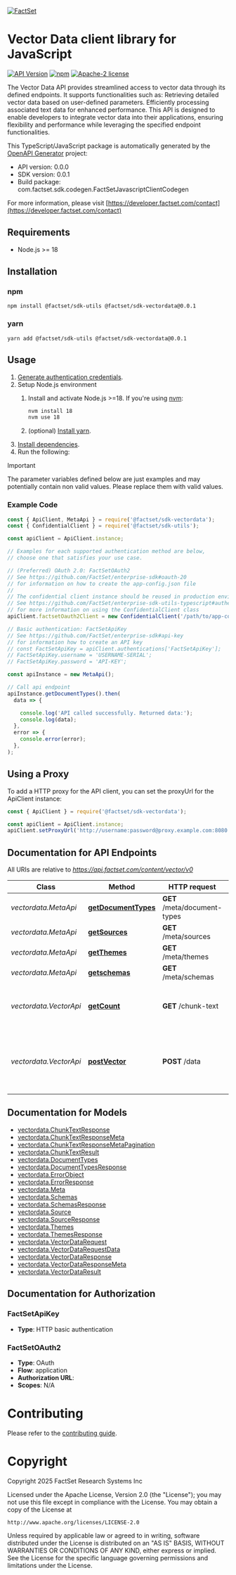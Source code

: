 [![FactSet](https://raw.githubusercontent.com/factset/enterprise-sdk/main/docs/images/factset-logo.svg)](https://www.factset.com)

# Vector Data client library for JavaScript

[![API Version](https://img.shields.io/badge/api-v0.0.0-blue)](https://developer.factset.com/api-catalog/vector-data-api)
[![npm](https://img.shields.io/badge/npm-v0.0.1-orange)](https://www.npmjs.com/package/@factset/sdk-vectordata/v/0.0.1)
[![Apache-2 license](https://img.shields.io/badge/license-Apache2-brightgreen.svg)](https://www.apache.org/licenses/LICENSE-2.0)

The Vector Data API provides streamlined access to vector data through its defined endpoints. It supports functionalities such as:
Retrieving detailed vector data based on user-defined parameters.
Efficiently processing associated text data for enhanced performance.
This API is designed to enable developers to integrate vector data into their applications, ensuring flexibility and performance while leveraging the specified endpoint functionalities.

This TypeScript/JavaScript package is automatically generated by the [OpenAPI Generator](https://openapi-generator.tech) project:

- API version: 0.0.0
- SDK version: 0.0.1
- Build package: com.factset.sdk.codegen.FactSetJavascriptClientCodegen

For more information, please visit [https://developer.factset.com/contact](https://developer.factset.com/contact)

## Requirements

* Node.js >= 18

## Installation

### npm

```shell
npm install @factset/sdk-utils @factset/sdk-vectordata@0.0.1
```

### yarn

```shell
yarn add @factset/sdk-utils @factset/sdk-vectordata@0.0.1
```

## Usage

1. [Generate authentication credentials](../../../../README.md#authentication).
2. Setup Node.js environment
   1. Install and activate Node.js >=18. If you're using [nvm](https://github.com/nvm-sh/nvm):

      ```sh
      nvm install 18
      nvm use 18
      ```

   2. (optional) [Install yarn](https://yarnpkg.com/getting-started/install).
3. [Install dependencies](#installation).
4. Run the following:

> [!IMPORTANT]
> The parameter variables defined below are just examples and may potentially contain non valid values. Please replace them with valid values.

### Example Code


```javascript
const { ApiClient, MetaApi } = require('@factset/sdk-vectordata');
const { ConfidentialClient } = require('@factset/sdk-utils');

const apiClient = ApiClient.instance;

// Examples for each supported authentication method are below,
// choose one that satisfies your use case.

// (Preferred) OAuth 2.0: FactSetOAuth2
// See https://github.com/FactSet/enterprise-sdk#oauth-20
// for information on how to create the app-config.json file
//
// The confidential client instance should be reused in production environments.
// See https://github.com/FactSet/enterprise-sdk-utils-typescript#authentication
// for more information on using the ConfidentialClient class
apiClient.factsetOauth2Client = new ConfidentialClient('/path/to/app-config.json');

// Basic authentication: FactSetApiKey
// See https://github.com/FactSet/enterprise-sdk#api-key
// for information how to create an API key
// const FactSetApiKey = apiClient.authentications['FactSetApiKey'];
// FactSetApiKey.username = 'USERNAME-SERIAL';
// FactSetApiKey.password = 'API-KEY';

const apiInstance = new MetaApi();

// Call api endpoint
apiInstance.getDocumentTypes().then(
  data => {

    console.log('API called successfully. Returned data:');
    console.log(data);
  },
  error => {
    console.error(error);
  },
);

```


## Using a Proxy

To add a HTTP proxy for the API client, you can set the proxyUrl for the ApiClient instance:

```javascript
const { ApiClient } = require('@factset/sdk-vectordata');

const apiClient = ApiClient.instance;
apiClient.setProxyUrl('http://username:password@proxy.example.com:8080');
```

## Documentation for API Endpoints

All URIs are relative to *https://api.factset.com/content/vector/v0*

Class | Method | HTTP request | Description
------------ | ------------- | ------------- | -------------
*vectordata.MetaApi* | [**getDocumentTypes**](docs/MetaApi.md#getDocumentTypes) | **GET** /meta/document-types | Returns the document types.
*vectordata.MetaApi* | [**getSources**](docs/MetaApi.md#getSources) | **GET** /meta/sources | Returns the sources.
*vectordata.MetaApi* | [**getThemes**](docs/MetaApi.md#getThemes) | **GET** /meta/themes | Returns the themes.
*vectordata.MetaApi* | [**getschemas**](docs/MetaApi.md#getschemas) | **GET** /meta/schemas | Returns the schemas.
*vectordata.VectorApi* | [**getCount**](docs/VectorApi.md#getCount) | **GET** /chunk-text | Returns chunked text for the given vectorId.
*vectordata.VectorApi* | [**postVector**](docs/VectorApi.md#postVector) | **POST** /data | Return vector information based on the input parameters below


## Documentation for Models

 - [vectordata.ChunkTextResponse](docs/ChunkTextResponse.md)
 - [vectordata.ChunkTextResponseMeta](docs/ChunkTextResponseMeta.md)
 - [vectordata.ChunkTextResponseMetaPagination](docs/ChunkTextResponseMetaPagination.md)
 - [vectordata.ChunkTextResult](docs/ChunkTextResult.md)
 - [vectordata.DocumentTypes](docs/DocumentTypes.md)
 - [vectordata.DocumentTypesResponse](docs/DocumentTypesResponse.md)
 - [vectordata.ErrorObject](docs/ErrorObject.md)
 - [vectordata.ErrorResponse](docs/ErrorResponse.md)
 - [vectordata.Meta](docs/Meta.md)
 - [vectordata.Schemas](docs/Schemas.md)
 - [vectordata.SchemasResponse](docs/SchemasResponse.md)
 - [vectordata.Source](docs/Source.md)
 - [vectordata.SourceResponse](docs/SourceResponse.md)
 - [vectordata.Themes](docs/Themes.md)
 - [vectordata.ThemesResponse](docs/ThemesResponse.md)
 - [vectordata.VectorDataRequest](docs/VectorDataRequest.md)
 - [vectordata.VectorDataRequestData](docs/VectorDataRequestData.md)
 - [vectordata.VectorDataResponse](docs/VectorDataResponse.md)
 - [vectordata.VectorDataResponseMeta](docs/VectorDataResponseMeta.md)
 - [vectordata.VectorDataResult](docs/VectorDataResult.md)


## Documentation for Authorization



### FactSetApiKey

- **Type**: HTTP basic authentication



### FactSetOAuth2


- **Type**: OAuth
- **Flow**: application
- **Authorization URL**: 
- **Scopes**: N/A


# Contributing

Please refer to the [contributing guide](../../../../CONTRIBUTING.md).

# Copyright

Copyright 2025 FactSet Research Systems Inc

Licensed under the Apache License, Version 2.0 (the "License");
you may not use this file except in compliance with the License.
You may obtain a copy of the License at

    http://www.apache.org/licenses/LICENSE-2.0

Unless required by applicable law or agreed to in writing, software
distributed under the License is distributed on an "AS IS" BASIS,
WITHOUT WARRANTIES OR CONDITIONS OF ANY KIND, either express or implied.
See the License for the specific language governing permissions and
limitations under the License.
